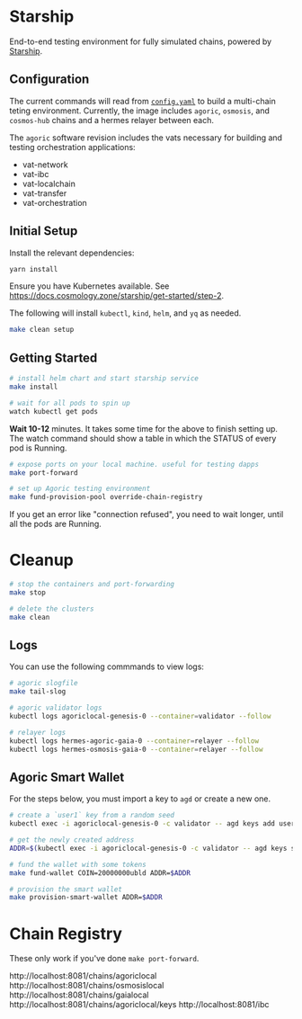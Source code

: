 # Starship 

End-to-end testing environment for fully simulated chains, powered by [Starship](https://docs.cosmology.zone/starship).


## Configuration

The current commands will read from [`config.yaml`](./config.yaml) to build a multi-chain teting environment. Currently, the image includes `agoric`, `osmosis`, and `cosmos-hub` chains and a hermes relayer between each.

The `agoric` software revision includes the vats necessary for building and testing orchestration applications:
- vat-network
- vat-ibc
- vat-localchain
- vat-transfer
- vat-orchestration

## Initial Setup

Install the relevant dependencies:

```sh
yarn install
```

Ensure you have Kubernetes available. See https://docs.cosmology.zone/starship/get-started/step-2.

The following will install `kubectl`, `kind`, `helm`, and `yq` as needed.

```sh
make clean setup
```

## Getting Started

```sh
# install helm chart and start starship service
make install

# wait for all pods to spin up
watch kubectl get pods
```

**Wait 10-12** minutes. It takes some time for the above to finish setting up. The watch command should show a table in which the STATUS of every pod is Running.


```bash
# expose ports on your local machine. useful for testing dapps
make port-forward

# set up Agoric testing environment
make fund-provision-pool override-chain-registry
```

If you get an error like "connection refused", you need to wait longer, until all the pods are Running.

# Cleanup

```sh
# stop the containers and port-forwarding
make stop

# delete the clusters
make clean
```


## Logs

You can use the following commmands to view logs:

```sh
# agoric slogfile
make tail-slog

# agoric validator logs
kubectl logs agoriclocal-genesis-0 --container=validator --follow

# relayer logs
kubectl logs hermes-agoric-gaia-0 --container=relayer --follow
kubectl logs hermes-osmosis-gaia-0 --container=relayer --follow
```

## Agoric Smart Wallet

For the steps below, you must import a key to `agd` or create a new one.

```bash
# create a `user1` key from a random seed
kubectl exec -i agoriclocal-genesis-0 -c validator -- agd keys add user1

# get the newly created address
ADDR=$(kubectl exec -i agoriclocal-genesis-0 -c validator -- agd keys show user1 -a)

# fund the wallet with some tokens 
make fund-wallet COIN=20000000ubld ADDR=$ADDR

# provision the smart wallet
make provision-smart-wallet ADDR=$ADDR
```

# Chain Registry

These only work if you've done `make port-forward`.

http://localhost:8081/chains/agoriclocal
http://localhost:8081/chains/osmosislocal
http://localhost:8081/chains/gaialocal
http://localhost:8081/chains/agoriclocal/keys
http://localhost:8081/ibc
